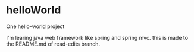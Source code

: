 # helloWorld
One hello-world project

I'm learing java web framework like spring and spring mvc. this is made to the README.md of read-edits branch.
